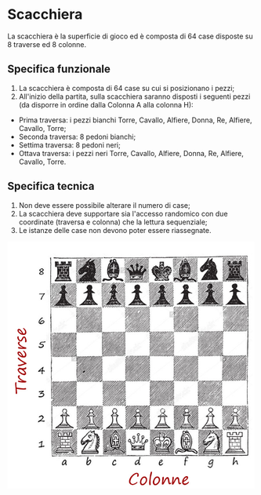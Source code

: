 # Scacchiera
La scacchiera è la superficie di gioco ed è composta di 64 case disposte su 8 traverse ed 8 colonne.

## Specifica funzionale
1. La scacchiera è composta di 64 case su cui si posizionano i pezzi;
2. All'inizio della partita, sulla scacchiera saranno disposti i seguenti pezzi (da disporre in ordine dalla Colonna A alla colonna H):
  * Prima traversa: i pezzi bianchi Torre, Cavallo, Alfiere, Donna, Re, Alfiere, Cavallo, Torre;
  * Seconda traversa: 8 pedoni bianchi;
  * Settima traversa: 8 pedoni neri;
  * Ottava traversa: i pezzi neri Torre, Cavallo, Alfiere, Donna, Re, Alfiere, Cavallo, Torre.

## Specifica tecnica
1. Non deve essere possibile alterare il numero di case;
2. La scacchiera deve supportare sia l'accesso randomico con due coordinate (traversa e colonna) che la lettura sequenziale;
3. Le istanze delle case non devono poter essere riassegnate.

![Scacchiera](../Immagini/scacchiera.jpg)
